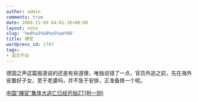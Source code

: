 ```yaml
---
author: admin
comments: true
date: 2008-11-09 04:01:38+00:00
layout: note
slug: '%e8%a3%b8%e5%ae%98'
title: 裸官
wordpress_id: 1747
tags:
- 语文不动
---
```


德国之声这篇报道说的还是有些道理，唯独说错了一点，官员外逃之前，先在海外安置好子女，至于老婆吗，并不急于安排，正准备换一个呢。  
  
[中国“裸官”集体大逃亡已经开始ZT(附一则)](http://www.paowang.com/cgi-bin/forum/viewpost.cgi?which=paowang&id=783770)  


<blockquote></blockquote>
